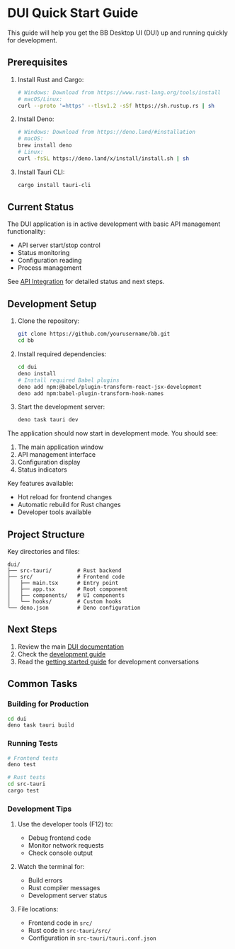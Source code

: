 # DUI Quick Start Guide

This guide will help you get the BB Desktop UI (DUI) up and running quickly for development.

## Prerequisites

1. Install Rust and Cargo:
   ```bash
   # Windows: Download from https://www.rust-lang.org/tools/install
   # macOS/Linux:
   curl --proto '=https' --tlsv1.2 -sSf https://sh.rustup.rs | sh
   ```

2. Install Deno:
   ```bash
   # Windows: Download from https://deno.land/#installation
   # macOS:
   brew install deno
   # Linux:
   curl -fsSL https://deno.land/x/install/install.sh | sh
   ```

3. Install Tauri CLI:
   ```bash
   cargo install tauri-cli
   ```

## Current Status

The DUI application is in active development with basic API management functionality:
- API server start/stop control
- Status monitoring
- Configuration reading
- Process management

See [API Integration](./API-INTEGRATION.md) for detailed status and next steps.

## Development Setup

1. Clone the repository:
   ```bash
   git clone https://github.com/yourusername/bb.git
   cd bb
   ```

2. Install required dependencies:
   ```bash
   cd dui
   deno install
   # Install required Babel plugins
   deno add npm:@babel/plugin-transform-react-jsx-development
   deno add npm:babel-plugin-transform-hook-names
   ```

3. Start the development server:
   ```bash
   deno task tauri dev
   ```

The application should now start in development mode. You should see:
1. The main application window
2. API management interface
3. Configuration display
4. Status indicators

Key features available:
- Hot reload for frontend changes
- Automatic rebuild for Rust changes
- Developer tools available

## Project Structure

Key directories and files:
```
dui/
├── src-tauri/        # Rust backend
├── src/              # Frontend code
│   ├── main.tsx      # Entry point
│   ├── app.tsx       # Root component
│   ├── components/   # UI components
│   └── hooks/        # Custom hooks
└── deno.json         # Deno configuration
```

## Next Steps

1. Review the main [DUI documentation](../../DUI.md)
2. Check the [development guide](./README.md)
3. Read the [getting started guide](./GETTING_STARTED.md) for development conversations

## Common Tasks

### Building for Production
```bash
cd dui
deno task tauri build
```

### Running Tests
```bash
# Frontend tests
deno test

# Rust tests
cd src-tauri
cargo test
```

### Development Tips

1. Use the developer tools (F12) to:
   - Debug frontend code
   - Monitor network requests
   - Check console output

2. Watch the terminal for:
   - Build errors
   - Rust compiler messages
   - Development server status

3. File locations:
   - Frontend code in `src/`
   - Rust code in `src-tauri/src/`
   - Configuration in `src-tauri/tauri.conf.json`